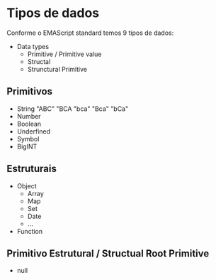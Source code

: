 # Tipos de dados

Conforme o EMAScript standard temos 9 tipos de dados:

* Data types
    * Primitive / Primitive value
    * Structal
    * Strunctural Primitive

 ## Primitivos

 * String   "ABC" "BCA "bca" "Bca" "bCa"
 * Number
 * Boolean
 * Underfined
 * Symbol
 * BigINT   

 ## Estruturais

 * Object
    * Array
    * Map
    * Set
    * Date
    * ...
* Function

## Primitivo Estrutural / Structual Root Primitive

* null